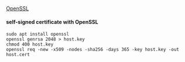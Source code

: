 [OpenSSL](https://github.com/openssl/openssl)
#### self-signed certificate with OpenSSL
```
sudo apt install openssl
openssl genrsa 2048 > host.key
chmod 400 host.key
openssl req -new -x509 -nodes -sha256 -days 365 -key host.key -out host.cert
```
